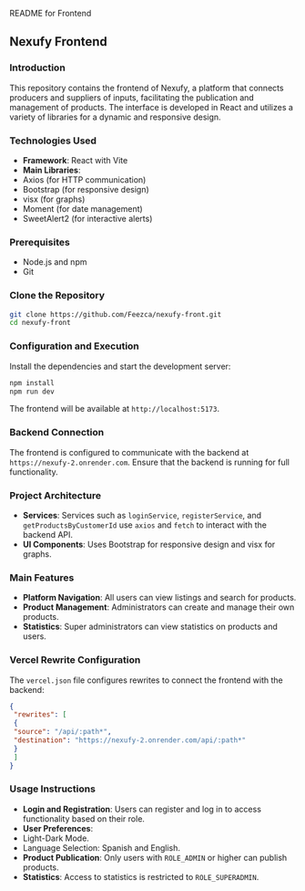 README for Frontend
## Nexufy Frontend
### Introduction
This repository contains the frontend of Nexufy, a platform that connects producers and suppliers of
inputs, facilitating the publication and management of products. The interface is developed in React
and utilizes a variety of libraries for a dynamic and responsive design.
### Technologies Used
- **Framework**: React with Vite
- **Main Libraries**:
 - Axios (for HTTP communication)
 - Bootstrap (for responsive design)
 - visx (for graphs)
 - Moment (for date management)
 - SweetAlert2 (for interactive alerts)
### Prerequisites
- Node.js and npm
- Git
### Clone the Repository
```bash
git clone https://github.com/Feezca/nexufy-front.git
cd nexufy-front
```
### Configuration and Execution
Install the dependencies and start the development server:
```bash
npm install
npm run dev
```
The frontend will be available at `http://localhost:5173`.
### Backend Connection
The frontend is configured to communicate with the backend at `https://nexufy-2.onrender.com`.
Ensure that the backend is running for full functionality.
### Project Architecture
- **Services**: Services such as `loginService`, `registerService`, and `getProductsByCustomerId`
use `axios` and `fetch` to interact with the backend API.
- **UI Components**: Uses Bootstrap for responsive design and visx for graphs.
### Main Features
- **Platform Navigation**: All users can view listings and search for products.
- **Product Management**: Administrators can create and manage their own products.
- **Statistics**: Super administrators can view statistics on products and users.
### Vercel Rewrite Configuration
The `vercel.json` file configures rewrites to connect the frontend with the backend:
```json
{
 "rewrites": [
 {
 "source": "/api/:path*",
 "destination": "https://nexufy-2.onrender.com/api/:path*"
 }
 ]
}
```
### Usage Instructions
- **Login and Registration**: Users can register and log in to access functionality based on their role.
- **User Preferences**:
 - Light-Dark Mode.
 - Language Selection: Spanish and English.
- **Product Publication**: Only users with `ROLE_ADMIN` or higher can publish products.
- **Statistics**: Access to statistics is restricted to `ROLE_SUPERADMIN`.
 
 
